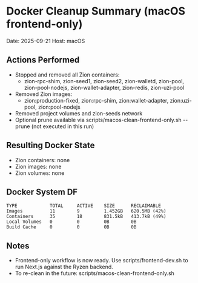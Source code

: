 # Docker Cleanup Summary (macOS frontend-only)

Date: 2025-09-21
Host: macOS

## Actions Performed

- Stopped and removed all Zion containers:
  - zion-rpc-shim, zion-seed1, zion-seed2, zion-walletd, zion-pool, zion-pool-nodejs, zion-wallet-adapter, zion-redis, zion-uzi-pool
- Removed Zion images:
  - zion:production-fixed, zion:rpc-shim, zion:wallet-adapter, zion:uzi-pool, zion:pool-nodejs
- Removed project volumes and zion-seeds network
- Optional prune available via scripts/macos-clean-frontend-only.sh --prune (not executed in this run)

## Resulting Docker State

- Zion containers: none
- Zion images: none
- Zion volumes: none

## Docker System DF

```
TYPE            TOTAL     ACTIVE    SIZE      RECLAIMABLE
Images          11        9         1.452GB   620.5MB (42%)
Containers      35        18        831.5kB   413.7kB (49%)
Local Volumes   0         0         0B        0B
Build Cache     0         0         0B        0B
```

## Notes
- Frontend-only workflow is now ready. Use scripts/frontend-dev.sh to run Next.js against the Ryzen backend.
- To re-clean in the future: scripts/macos-clean-frontend-only.sh
